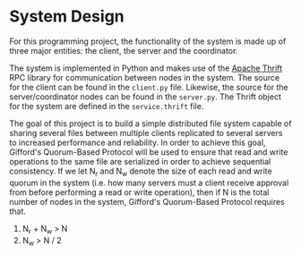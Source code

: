 # System Design

For this programming project, the functionality of the system is made up of three major entities: the client, the server and the coordinator.

The system is implemented in Python and makes use of the [Apache Thrift](https://thrift.apache.org/) RPC library for communication between nodes in the system. The source for the client can be found in the `client.py` file. Likewise, the source for the server/coordinator nodes can be found in the `server.py`. The Thrift object for the system are defined in the `service.thrift` file. 

The goal of this project is to build a simple distributed file system capable of sharing several files between multiple clients replicated to several servers to increased performance and reliability. In order to achieve this goal, Gifford's Quorum-Based Protocol will be used to ensure that read and write operations to the same file are serialized in order to achieve sequential consistency. If we let N<sub>r</sub> and N<sub>w</sub> denote the size of each read and write quorum in the system (i.e. how many servers must a client receive approval from before performing a read or write operation), then if N is the total number of nodes in the system, Gifford's Quorum-Based Protocol requires that.

1. N<sub>r</sub> + N<sub>w</sub> > N
2. N<sub>w</sub> > N / 2
